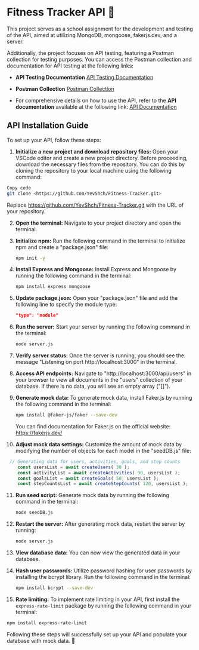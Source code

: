 # Fitness Tracker API :bicyclist:
 This project serves as a school assignment for the development and testing of the API, aimed at utilizing MongoDB, mongoose, fakerjs.dev, and a server.
 
 Additionally, the project focuses on API testing, featuring a Postman collection for testing purposes. You can access the Postman collection and documentation for API testing at the following links:

- **API Testing Documentation** [API Testing Documentation](https://github.com/YevShch/Fitness-Tracker/blob/dev/API_Testing_Documentation.md)

- **Postman Collection** [Postman Collection](https://universal-trinity-236527-1.postman.co/workspace/Team-Workspace~f02dc3c9-cf61-4a68-859f-12f952372c2e/collection/33841208-94536aae-954b-41dd-a659-31841f79e949?action=share&creator=33841208)

- For comprehensive details on how to use the API, refer to the **API documentation** available at the following link: [API Documentation](https://github.com/YevShch/Fitness-Tracker/blob/dev/API_Documentation.md)

## API Installation Guide

To set up your API, follow these steps:

1. **Initialize a new project and download repository files:** Open your VSCode editor and create a new project directory. Before proceeding, download the necessary files from the repository. You can do this by cloning the repository to your local machine using the following command:

```bash
Copy code
git clone <https://github.com/YevShch/Fitness-Tracker.git>
```
Replace <https://github.com/YevShch/Fitness-Tracker.git> with the URL of your repository.

2. **Open the terminal:** Navigate to your project directory and open the terminal.

3. **Initialize npm:** Run the following command in the terminal to initialize npm and create a "package.json" file:
   ```bash
   npm init -y
   ```

4. **Install Express and Mongoose:** Install Express and Mongoose by running the following command in the terminal:
   ```bash
   npm install express mongoose
   ```

5. **Update package.json:** Open your "package.json" file and add the following line to specify the module type:
   ```json
   "type": "module"
   ```

6. **Run the server:** Start your server by running the following command in the terminal:
   ```bash
   node server.js
   ```

7. **Verify server status:** Once the server is running, you should see the message "Listening on port http://localhost:3000" in the terminal.

8. **Access API endpoints:** Navigate to "http://localhost:3000/api/users" in your browser to view all documents in the "users" collection of your database. If there is no data, you will see an empty array ("[]").

9. **Generate mock data:** To generate mock data, install Faker.js by running the following command in the terminal:
   ```bash
   npm install @faker-js/faker --save-dev
   ```
   You can find documentation for Faker.js on the official website: https://fakerjs.dev/

10. **Adjust mock data settings:** Customize the amount of mock data by modifying the number of objects for each model in the "seedDB.js" file:
```javascript
 // Generating data for users, activities, goals, and step counts
    const usersList = await createUsers( 30 );
    const activityList = await createActivities( 90, usersList );
    const goalsList = await createGoals( 50, usersList );
    const stepCountsList = await createStepCounts( 120, usersList );
```
11. **Run seed script:** Generate mock data by running the following command in the terminal:
    ```bash
    node seedDB.js
    ```

12. **Restart the server:** After generating mock data, restart the server by running:
    ```bash
    node server.js
    ```

13. **View database data:** You can now view the generated data in your database.

14. **Hash user passwords:** Utilize password hashing for user passwords by installing the bcrypt library. Run the following command in the terminal:
    ```bash
    npm install bcrypt --save-dev
    ```
15. **Rate limiting:** To implement rate limiting in your API, first install the `express-rate-limit` package by running the following command in your terminal:

```bash
npm install express-rate-limit
```

Following these steps will successfully set up your API and populate your database with mock data. :satellite:

